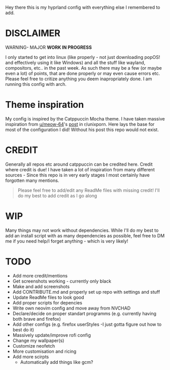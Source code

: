 Hey there this is my hyprland config with everything else I remembered to add.

# DISCLAIMER 
WARNING- MAJOR **WORK IN PROGRESS**

I only started to get into linux (like properly - not just downloading popOS! and effectively using it like Windows) and all the stuff like wayland, compositors, etc.. in the past week. 
As such there may be a few (or maybe even a lot) of points, that are done properly or may even cause errors etc. Please feel free to critize anything you deem inapropriately done.
I am running this config with arch.


# Theme inspiration
My config is inspired by the Catppuccin Mocha theme.
I have taken massive inspiration from [u/meow-64](https://www.reddit.com/user/meow-64)'s [post](https://www.reddit.com/r/unixporn/comments/ykt6z1/hyprland_catppuccin_with_hyprland) in r/unixporn. Here lays the base for most of the configuration I did!
Without his post this repo would not exist.

# CREDIT
Generally all repos etc around catppuccin can be credited here.
Credit where credit is due!
I have taken a lot of inspiration from many different sources - Since this repo is in very early stages I most certainly have forgotten many mentions.
> Please feel free to add/edit any ReadMe files with missing credit! I'll do my best to add credit as I go along

# WIP
Many things may not work without dependencies. While I'll do my best to add an install script with as many dependencies as possible, feel free to DM me if you need help/I forget anything - which is very likely!

# TODO
- Add more credit/mentions
- Get screenshots working - currently only black
- Make and add screenshots
- Add CONTRIBUTE.md and properly set up repo with settings and stuff
- Update ReadMe files to look good
- Add proper scripts for depencies
- Write own neovim config and move away from NVCHAD
- Declare/decide on proper standart programms (e.g. currently having both brave and firefox)
- Add other configs (e.g. firefox userStyles -I just gotta figure out how to best do it)
- Massively update/improve rofi config
- Change my wallpaper(s)
- Customize neofetch
- More customisation and ricing
- Add more scirpts
  - Automatically add things like gcm?
